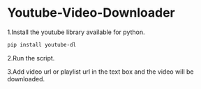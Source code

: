 # Youtube-Video-Downloader

1.Install the youtube library available for python.
```bash
pip install youtube-dl
```
2.Run the script.

3.Add video url or playlist url in the text box and the video will be downloaded.



